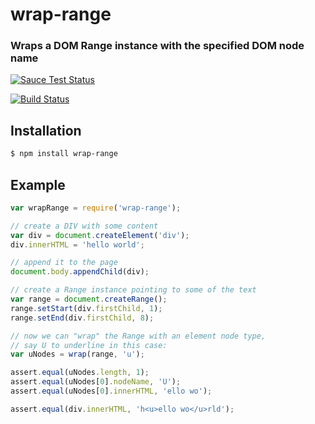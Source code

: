 wrap-range
==========
### Wraps a DOM Range instance with the specified DOM node name

[![Sauce Test Status](https://saucelabs.com/browser-matrix/wrap-range.svg)](https://saucelabs.com/u/wrap-range)

[![Build Status](https://travis-ci.org/webmodules/wrap-range.svg?branch=master)](https://travis-ci.org/webmodules/wrap-range)


Installation
------------

``` bash
$ npm install wrap-range
```


Example
-------

``` js
var wrapRange = require('wrap-range');

// create a DIV with some content
var div = document.createElement('div');
div.innerHTML = 'hello world';

// append it to the page
document.body.appendChild(div);

// create a Range instance pointing to some of the text
var range = document.createRange();
range.setStart(div.firstChild, 1);
range.setEnd(div.firstChild, 8);

// now we can "wrap" the Range with an element node type,
// say U to underline in this case:
var uNodes = wrap(range, 'u');

assert.equal(uNodes.length, 1);
assert.equal(uNodes[0].nodeName, 'U');
assert.equal(uNodes[0].innerHTML, 'ello wo');

assert.equal(div.innerHTML, 'h<u>ello wo</u>rld');
```
